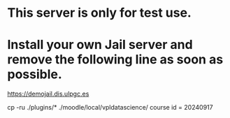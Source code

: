 

# This server is only for test use.
# Install your own Jail server and remove the following line as soon as possible.
https://demojail.dis.ulpgc.es


cp -ru ./plugins/* ./moodle/local/vpldatascience/
course id = 20240917
